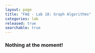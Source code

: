 ```yaml
---
layout: page
title: "FAQ - Lab 18: Graph Algorithms"
categories: lab
released: true
searchable: true
---
```


### Nothing at the moment!
